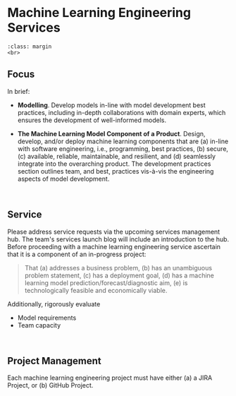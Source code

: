 <br>

# Machine Learning Engineering Services

```{admonition} In Progress
:class: margin
<br>
```

## Focus

In brief:

* **Modelling**. Develop models in-line with model development best practices, including in-depth collaborations
  with domain experts, which ensures the development of well-informed models.

* **The Machine Learning Model Component of a Product**. Design, develop, and/or deploy machine learning components that 
  are (a) in-line with software engineering, i.e., programming, best practices, (b) secure, \(c\) available, reliable, 
  maintainable, and resilient, and (d) seamlessly integrate into the overarching product.  The development practices section outlines team, and best, practices vis-à-vis the engineering aspects of 
  model development.

<br>

## Service

Please address service requests via the upcoming services management hub.  The team's services launch blog will include an introduction to the hub.  Before proceeding with a machine learning engineering service ascertain that it is a component of an in-progress project:

> That (a) addresses a business problem, (b) has an unambiguous problem statement, (c) has a deployment goal, (d) has a 
> machine learning model prediction/forecast/diagnostic aim, (e) is technologically feasible and economically viable.

Additionally, rigorously evaluate

* Model requirements
* Team capacity

<br>

## Project Management

Each machine learning engineering project must have either (a) a JIRA Project, or (b) GitHub Project.

<br>
<br>
<br>
<br>

<br>
<br>
<br>
<br>
